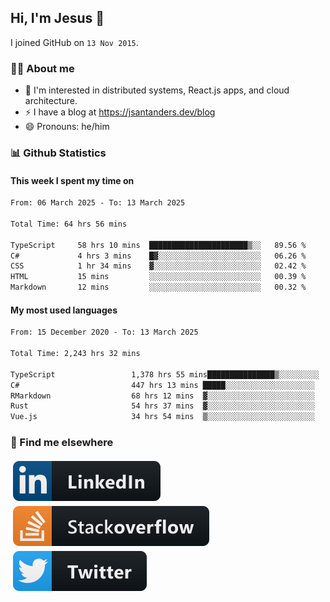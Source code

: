 ## Hi, I'm Jesus 👋

I joined GitHub on `13 Nov 2015`.

<!-- Talking about you -->

### 👨‍💻 About me

- 👦 I'm interested in distributed systems, React.js apps, and cloud architecture.
- ⚡️ I have a blog at <https://jsantanders.dev/blog>
- 😄 Pronouns: he/him

### 📊 Github Statistics

#### This week I spent my time on

<!--START_SECTION:weekly-->

```txt
From: 06 March 2025 - To: 13 March 2025

Total Time: 64 hrs 56 mins

TypeScript     58 hrs 10 mins  ██████████████████████▒░░   89.56 %
C#             4 hrs 3 mins    █▓░░░░░░░░░░░░░░░░░░░░░░░   06.26 %
CSS            1 hr 34 mins    ▓░░░░░░░░░░░░░░░░░░░░░░░░   02.42 %
HTML           15 mins         ░░░░░░░░░░░░░░░░░░░░░░░░░   00.39 %
Markdown       12 mins         ░░░░░░░░░░░░░░░░░░░░░░░░░   00.32 %
```

<!--END_SECTION:weekly-->

#### My most used languages

<!--START_SECTION:alltime-->

```txt
From: 15 December 2020 - To: 13 March 2025

Total Time: 2,243 hrs 32 mins

TypeScript                 1,378 hrs 55 mins███████████████▒░░░░░░░░░   61.46 %
C#                         447 hrs 13 mins █████░░░░░░░░░░░░░░░░░░░░   19.93 %
RMarkdown                  68 hrs 12 mins  ▓░░░░░░░░░░░░░░░░░░░░░░░░   03.04 %
Rust                       54 hrs 37 mins  ▓░░░░░░░░░░░░░░░░░░░░░░░░   02.44 %
Vue.js                     34 hrs 54 mins  ▒░░░░░░░░░░░░░░░░░░░░░░░░   01.56 %
```

<!--END_SECTION:alltime-->

### 📢 Find me elsewhere

<p>
  <a target="_blank" href="https://linkedin.com/in/jsantanders">
    <img src="https://github.com/jsantanders/jsantanders/blob/master/img/linkedin.svg" alt="LinkedIn" style="vertical-align:top; margin:4px">
  </a>
  
  <a target="_blank" href="https://stackoverflow.com/users/7318331/jesus-santander">
    <img src="https://github.com/jsantanders/jsantanders/blob/master/img/stackoverflow.svg" alt="StackOverflow" style="vertical-align:top; margin:4px">
  </a>
  
  <a target="_blank" href="http://twitter.com/jsantanders">
    <img src="https://github.com/jsantanders/jsantanders/blob/master/img/twitter.svg" alt="Twitter" style="vertical-align:top; margin:4px">
  </a>
</p>
